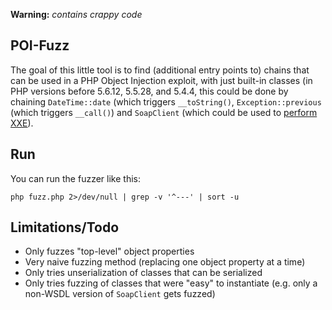 **Warning:** *contains crappy code*

## POI-Fuzz

The goal of this little tool is to find (additional entry points to) chains that can be used in a PHP Object Injection exploit, with just built-in classes (in PHP versions before 5.6.12, 5.5.28, and 5.4.4, this could be done by chaining `DateTime::date` (which triggers `__toString()`, `Exception::previous` (which triggers `__call()`) and `SoapClient` (which could be used to [perform XXE](https://cve.mitre.org/cgi-bin/cvename.cgi?name=CVE-2013-1643)).

## Run

You can run the fuzzer like this:

```
php fuzz.php 2>/dev/null | grep -v '^---' | sort -u
```

## Limitations/Todo

* Only fuzzes "top-level" object properties
* Very naive fuzzing method (replacing one object property at a time)
* Only tries unserialization of classes that can be serialized
* Only tries fuzzing of classes that were "easy" to instantiate (e.g. only a non-WSDL version of `SoapClient` gets fuzzed)
